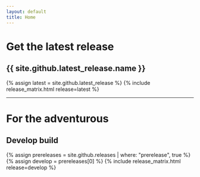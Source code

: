 ```yaml
---
layout: default
title: Home
---
```

# Get the latest release
## {{ site.github.latest_release.name }}

{% assign latest = site.github.latest_release %}
{% include release_matrix.html release=latest %}

<hr />

# For the adventurous
## Develop build
{% assign prereleases = site.github.releases | where: "prerelease", true %}
{% assign develop = prereleases[0] %}
{% include release_matrix.html release=develop %}
